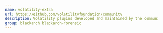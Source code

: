 ```yaml
---
name: volatility-extra
url: https://github.com/volatilityfoundation/community
description: Volatility plugins developed and maintained by the community.
group: blackarch blackarch-forensic
---
```

